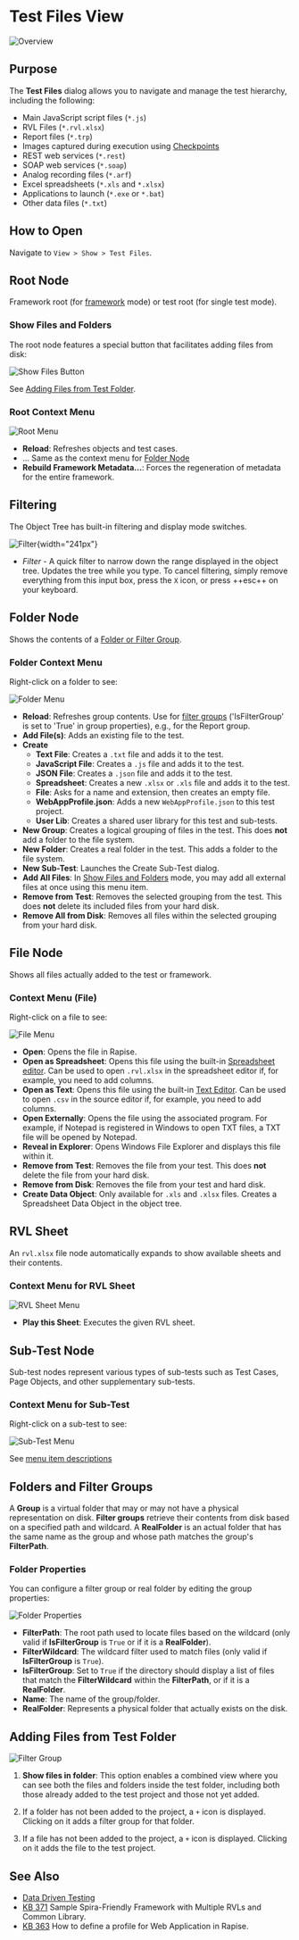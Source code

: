 # Test Files View

![Overview](./img/test_files_dialog_overview.png)

## Purpose

The **Test Files** dialog allows you to navigate and manage the test hierarchy, including the following:

*   Main JavaScript script files (`*.js`)
*   RVL Files (`*.rvl.xlsx`)
*   Report files (`*.trp`)
*   Images captured during execution using [Checkpoints](checkpoints.md)
*   REST web services (`*.rest`)
*   SOAP web services (`*.soap`)
*   Analog recording files (`*.arf`)
*   Excel spreadsheets (`*.xls` and `*.xlsx`)
*   Applications to launch (`*.exe` or `*.bat`)
*   Other data files (`*.txt`)

## How to Open

Navigate to `View > Show > Test Files`.

## Root Node

Framework root (for [framework](./Frameworks/frameworks.md) mode) or test root (for single test mode).

### Show Files and Folders

The root node features a special button that facilitates adding files from disk:

![Show Files Button](./img/test_files_dialog_show_files.png)

See [Adding Files from Test Folder](#adding-files-from-test-folder).

### Root Context Menu

![Root Menu](./img/test_files_dialog_context_root.png)

*   **Reload**: Refreshes objects and test cases.
*   ... Same as the context menu for [Folder Node](#folder-context-menu)
*   **Rebuild Framework Metadata...**: Forces the regeneration of metadata for the entire framework.

## Filtering

The Object Tree has built-in filtering and display mode switches.

![Filter](img/test_files_dialog_filter.png){width="241px"}

-   *Filter* - A quick filter to narrow down the range displayed in the object tree. Updates the tree while you type. To cancel filtering, simply remove everything from this input box, press the `X` icon, or press ++esc++ on your keyboard.

## Folder Node

Shows the contents of a [Folder or Filter Group](#folders-and-filter-groups).

### Folder Context Menu

Right-click on a folder to see:

![Folder Menu](img/test_files_dialog_context_folder.png)

*   **Reload**: Refreshes group contents. Use for [filter groups](test_files_dialog.md/#filtergroup) ('IsFilterGroup' is set to 'True' in group properties), e.g., for the Report group.
*   **Add File(s)**: Adds an existing file to the test.
*   **Create**
    *   **Text File**: Creates a `.txt` file and adds it to the test.
    *   **JavaScript File**: Creates a `.js` file and adds it to the test.
    *   **JSON File**: Creates a `.json` file and adds it to the test.
    *   **Spreadsheet**: Creates a new `.xlsx` or `.xls` file and adds it to the test.
    *   **File**: Asks for a name and extension, then creates an empty file.
    *   **WebAppProfile.json**: Adds a new `WebAppProfile.json` to this test project.
    *   **User Lib**: Creates a shared user library for this test and sub-tests.
*   **New Group**: Creates a logical grouping of files in the test. This does **not** add a folder to the file system.
*   **New Folder**: Creates a real folder in the test. This adds a folder to the file system.
*   **New Sub-Test**: Launches the Create Sub-Test dialog.
*   **Add All Files**: In [Show Files and Folders](#show-files-and-folders) mode, you may add all external files at once using this menu item.
*   **Remove from Test**: Removes the selected grouping from the test. This does **not** delete its included files from your hard disk.
*   **Remove All from Disk**: Removes all files within the selected grouping from your hard disk.

## File Node

Shows all files actually added to the test or framework.

### Context Menu (File)

Right-click on a file to see:

![File Menu](./img/test_files_dialog_context_file.png)

*   **Open**: Opens the file in Rapise.
*   **Open as Spreadsheet**: Opens this file using the built-in [Spreadsheet editor](./spreadsheet_editor.md). Can be used to open `.rvl.xlsx` in the spreadsheet editor if, for example, you need to add columns.
*   **Open as Text**: Opens this file using the built-in [Text Editor](source_editor.md). Can be used to open `.csv` in the source editor if, for example, you need to add columns.
*   **Open Externally**: Opens the file using the associated program. For example, if Notepad is registered in Windows to open TXT files, a TXT file will be opened by Notepad.
*   **Reveal in Explorer**: Opens Windows File Explorer and displays this file within it.
*   **Remove from Test**: Removes the file from your test. This does **not** delete the file from your hard disk.
*   **Remove from Disk**: Removes the file from your test and hard disk.
*   **Create Data Object**: Only available for `.xls` and `.xlsx` files. Creates a Spreadsheet Data Object in the object tree.

## RVL Sheet

An `rvl.xlsx` file node automatically expands to show available sheets and their contents.

### Context Menu for RVL Sheet

![RVL Sheet Menu](./img/test_files_dialog_context_rvl_sheet.png)

*   **Play this Sheet**: Executes the given RVL sheet.

## Sub-Test Node

Sub-test nodes represent various types of sub-tests such as Test Cases, Page Objects, and other supplementary sub-tests.

### Context Menu for Sub-Test

Right-click on a sub-test to see:

![Sub-Test Menu](./img/test_files_dialog_context_subtest.png)

See [menu item descriptions](tests_and_sub_tests.md#sub-test-context-menu)

## Folders and Filter Groups

A **Group** is a virtual folder that may or may not have a physical representation on disk. **Filter groups** retrieve their contents from disk based on a specified path and wildcard. A **RealFolder** is an actual folder that has the same name as the group and whose path matches the group's **FilterPath**.

### Folder Properties

You can configure a filter group or real folder by editing the group properties:

![Folder Properties](./img/test_files_dialog_folder_properties.png)

*   **FilterPath**: The root path used to locate files based on the wildcard (only valid if **IsFilterGroup** is `True` or if it is a **RealFolder**).
*   **FilterWildcard**: The wildcard filter used to match files (only valid if **IsFilterGroup** is `True`).
*   **IsFilterGroup**: Set to `True` if the directory should display a list of files that match the **FilterWildcard** within the **FilterPath**, or if it is a **RealFolder**.
*   **Name**: The name of the group/folder.
*   **RealFolder**: Represents a physical folder that actually exists on the disk.

## Adding Files from Test Folder

![Filter Group](./img/test_files_dialog5.png)

1.  **Show files in folder**: This option enables a combined view where you can see both the files and folders inside the test folder, including both those already added to the test project and those not yet added.

2.  If a folder has not been added to the project, a `+` icon is displayed. Clicking on it adds a filter group for that folder.

3.  If a file has not been added to the project, a `+` icon is displayed. Clicking on it adds the file to the test project.

## See Also

*   [Data Driven Testing](data_driven_testing.md)
*   [KB 371](https://www.inflectra.com/support/knowledgebase/kb371.aspx) Sample Spira-Friendly Framework with Multiple RVLs and Common Library.
*   [KB 363](https://www.inflectra.com/Support/KnowledgeBase/KB363.aspx) How to define a profile for Web Application in Rapise.